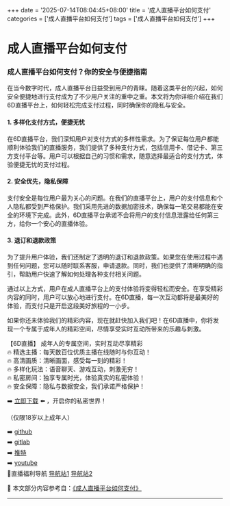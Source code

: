 +++
date = '2025-07-14T08:04:45+08:00'
title = '成人直播平台如何支付'
categories = ['成人直播平台如何支付']
tags = ['成人直播平台如何支付']
+++

# 成人直播平台如何支付

### 成人直播平台如何支付？你的安全与便捷指南

在当今数字时代，成人直播平台日益受到用户的青睐。随着这类平台的兴起，如何安全便捷地进行支付成为了不少用户关注的重中之重。本文将为你详细介绍在我们6D直播平台上，如何轻松完成支付过程，同时确保你的隐私与安全。

#### 1. 多样化支付方式，便捷无忧

在6D直播平台，我们深知用户对支付方式的多样性需求。为了保证每位用户都能顺利体验我们的直播服务，我们提供了多种支付方式，包括信用卡、借记卡、第三方支付平台等。用户可以根据自己的习惯和需求，随意选择最适合的支付方式，体验便捷无忧的支付过程。

#### 2. 安全优先，隐私保障

支付安全是每位用户最为关心的问题。在我们的直播平台上，用户的支付信息和个人隐私都受到严格保护。我们采用先进的数据加密技术，确保每一笔交易都能在安全的环境下完成。此外，6D直播平台承诺不会将用户的支付信息泄露给任何第三方，给你一个安心的直播体验。

#### 3. 退订和退款政策

为了提升用户体验，我们还制定了透明的退订和退款政策。如果您在使用过程中遇到任何问题，您可以随时联系客服，申请退款。同时，我们也提供了清晰明确的指引，帮助用户快速了解如何处理各种支付相关问题。

通过以上方式，用户在成人直播平台上的支付体验将变得轻松而安全。在享受精彩内容的同时，用户可以放心地进行支付。在6D直播，每一次互动都将是最美好的体验，而支付只是开启这段美好旅程的一小步。

如果你还未体验我们的精彩内容，现在就赶快加入我们吧！在6D直播中，你将发现一个专属于成年人的精彩空间，尽情享受实时互动所带来的乐趣与刺激。

【6D直播】
成年人的专属空间，实时互动尽享精彩  
🔥 精选主播：每天数百位优质主播在线随时与你互动！  
🔥 高清画质：清晰画面，感受每一刻的精彩！  
🔥 多样化玩法：语音聊天、游戏互动，刺激无穷！  
🔥 私密房间：独享专属时光，体验真实的私密体验！  
🔥 安全保障：隐私与数据安全，我们承诺严格保护！

➡️ [立即下载](https://down123.s3.ap-east-1.amazonaws.com/down/down.html?channelCode=blog) ⬅️ ，开启你的私密世界！

（仅限18岁以上成年人）

➡️ [github](https://aldult-live.github.io/)  
➡️ [gitlab](https://seo-09598d.gitlab.io/)  
➡️ [推特](https://x.com/wegame33)  
➡️ [youtube](https://www.youtube.com/@6Dlive)  
🔞直播福利导航 [导航站1](https://webstack-86085a.gitlab.io/) [导航站2](https://onlygit123-2.github.io/)


📘 本文部分内容参考自：[《成人直播平台如何支付》](https://github.com/luxianshengvv/live)

---

